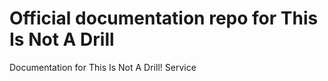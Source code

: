 # Official documentation repo for This Is Not A Drill
Documentation for This Is Not A Drill! Service
